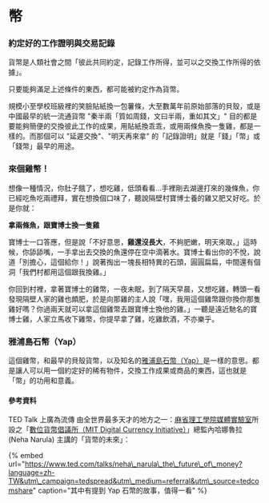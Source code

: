 # 幣

### 約定好的工作證明與交易記錄

貨幣是人類社會之間「彼此共同約定，記錄工作所得，並可以之交換工作所得的依據」。

只要能夠滿足上述條件的東西，都可能被約定作為貨幣。

規模小至學校班級裡的笑臉貼紙換一包薯條，大至數萬年前原始部落的貝殼，或是中國最早的統一流通貨幣 "秦半兩「質如周錢，文曰半兩，重如其文」" 目的都是要能夠簡便的交換彼此工作的成果，用貼紙換乖乖，或用兩條魚換一隻雞，都是一樣的。而那個可以 "延遲交換"、"明天再來拿" 的「記錄證明」就是「錢」「幣」或「錢幣」最早的用途。

### 來個雞幣！

想像一種情況，你肚子餓了，想吃雞，低頭看看...手裡剛去湖邊打來的幾條魚，你已經吃魚吃兩禮拜，實在想換個口味了，聽說隔壁村寶博士養的雞又肥又好吃。於是你就：

**拿兩條魚，跟寶博士換一隻雞**

寶博士一口答應，但是說「不好意思，**雞還沒長大**，不夠肥嫩，明天來取。」這時候，你舔舔嘴，一手拿出去交換的魚還停在空中滴著水。寶博士看出你的不悅，說道「別擔心，這個給你！」說著掏出一塊長相特異的石頭，圓圓扁扁，中間還有個洞「我們村都用這個跟我換雞。」

你回到村裡，拿著寶博士的雞幣，一夜未眠，到了隔天早晨，又想吃雞，轉頭一看發現隔壁人家的雞也頗肥，於是向那雞的主人說「嘿，我用這個雞幣跟你換你那隻雞好嗎？你過兩天就可以拿這個雞幣去跟寶博士換他的雞。」一聽是遠近馳名的寶博士雞，人家立馬收下雞幣，你提早拿了雞，吃雞飲酒，不亦樂乎。

### 雅浦島石幣（Yap）

這個雞幣，和最早的貝殼貨幣，以及知名的[雅浦島石幣（Yap）](https://zh.wikipedia.org/wiki/%E9%9B%85%E6%B5%A6%E5%B3%B6%E7%9F%B3%E5%B9%A3)是一樣的意思。都是讓人可以用一個約定好的稀有物件，交換工作成果或商品的東西，這也就是「幣」的功用和意義。

#### 參考資料

TED Talk 上廣為流傳 由全世界最多天才的地方之一：[麻省理工學院媒體實驗室](https://www.media.mit.edu/)所設之「[數位貨幣倡議所（MIT Digital Currency Initiative）](https://dci.mit.edu/)」總監內哈娜魯拉 \(Neha Narula\) 主講的「貨幣的未來」：

{% embed url="https://www.ted.com/talks/neha\_narula\_the\_future\_of\_money?language=zh-TW&utm\_campaign=tedspread&utm\_medium=referral&utm\_source=tedcomshare" caption="其中有提到 Yap 石幣的故事，值得一看" %}

